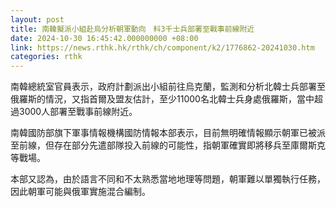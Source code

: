 ```yaml
---
layout: post
title: 南韓擬派小組赴烏分析朝軍動向　料3千士兵部署至戰事前線附近
date: 2024-10-30 16:45:42.000000000 +08:00
link: https://news.rthk.hk/rthk/ch/component/k2/1776862-20241030.htm
categories: rthk
---
```


南韓總統室官員表示，政府計劃派出小組前往烏克蘭，監測和分析北韓士兵部署至俄羅斯的情況，又指首爾及盟友估計，至少11000名北韓士兵身處俄羅斯，當中超過3000人部署至戰事前線附近。

南韓國防部旗下軍事情報機構國防情報本部表示，目前無明確情報顯示朝軍已被派至前線，但存在部分先遣部隊投入前線的可能性，指朝軍確實即將移兵至庫爾斯克等戰場。

本部又認為，由於語言不同和不太熟悉當地地理等問題，朝軍難以單獨執行任務，因此朝軍可能與俄軍實施混合編制。
